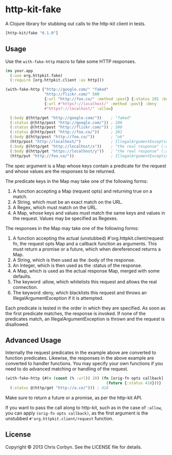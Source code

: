 # http-kit-fake

A Clojure library for stubbing out calls to the http-kit client in tests.

``` clojure
[http-kit/fake "0.1.0"]
```

## Usage

Use the `with-fake-http` macro to fake some HTTP responses.

``` clojure
(ns your.app
  (:use org.httpkit.fake)
  (:require [org.httpkit.client :as http]))

(with-fake-http {"http://google.com/" "faked"
                 "http://flickr.com/" 500
                 {:url "http://foo.co/" :method :post} {:status 201 :body "ok"}
                 {:url #"https?://localhost/" :method :post} :deny
                 #"https?://localhost/" :allow}

  (:body @(http/get "http://google.com/"))    ; "faked"
  (:status @(http/post "http://google.com/")) ; 200
  (:status @(http/post "http://flickr.com/")) ; 500
  (:status @(http/post "http://foo.co/"))     ; 201
  (:body @(http/post "http://foo.co/"))       ; "ok"
  (http/post "http://localhost/")             ; IllegalArgumentException (:deny)
  (:body @(http/get "http://localhost/x"))    ; "the real response" (:allow)
  (:body @(http/get "https://localhost/y"))   ; "the real response" (:allow)
  (http/put "http://foo.co/"))                ; IllegalArgumentException
```

The spec argument is a Map whose keys contain a predicate for the request and
whose values are the responses to be returned.

The predicate keys in the Map may take one of the following forms:

  1. A function accepting a Map (request opts) and returning true on a match.
  2. A String, which must be an exact match on the URL.
  3. A Regex, which must match on the URL.
  4. A Map, whose keys and values must match the same keys and values in the
     request. Values may be specified as Regexes.

The responses in the Map may take one of the following forms:

  1. A function accepting the actual (unstubbed) #'org.httpkit.client/request
     fn, the request opts Map and a callback function as arguments. This must
     return a promise or a future, which when dereferenced returns a Map.
  2. A String, which is then used as the :body of the response.
  3. An Integer, which is then used as the :status of the response.
  4. A Map, which is used as the actual response Map, merged with some
     defaults.
  5. The keyword :allow, which whitelists this request and allows the real
     connection.
  6. The keyword :deny, which blacklists this request and throws an
     IllegalArgumentException if it is attempted.

Each predicate is tested in the order in which they are specified. As soon as
the first predicate matches, the response is invoked. If none of the
predicates match, an IllegalArgumentException is thrown and the request is
disallowed.

## Advanced Usage

Internally the request predicates in the example above are converted to
function predicates. Likewise, the responses in the above example are
converted to handler functions. You may specify your own functions if you need
to do advanced matching or handling of the request.

``` clojure
(with-fake-http {#(< (count (% :url)) 20) (fn [orig-fn opts callback]
                                            (future {:status 418}))}
  (:status @(http/get "http://a.co/"))) ; 418
```

Make sure to return a future or a promise, as per the http-kit API.

If you want to pass the call along to http-kit, such as in the case of
`:allow`, you can apply `(orig-fn opts callback)`, as the first argument is
the unstubbed `#'org.httpkit.client/request` function.

## License

Copyright © 2013 Chris Corbyn. See the LICENSE file for details.
